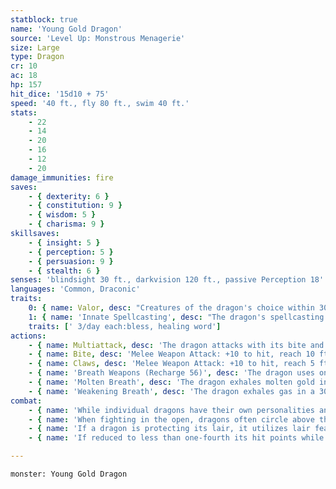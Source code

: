 ```yaml
---
statblock: true
name: 'Young Gold Dragon'
source: 'Level Up: Monstrous Menagerie'
size: Large
type: Dragon
cr: 10
ac: 18
hp: 157
hit_dice: '15d10 + 75'
speed: '40 ft., fly 80 ft., swim 40 ft.'
stats:
    - 22
    - 14
    - 20
    - 16
    - 12
    - 20
damage_immunities: fire
saves:
    - { dexterity: 6 }
    - { constitution: 9 }
    - { wisdom: 5 }
    - { charisma: 9 }
skillsaves:
    - { insight: 5 }
    - { perception: 5 }
    - { persuasion: 9 }
    - { stealth: 6 }
senses: 'blindsight 30 ft., darkvision 120 ft., passive Perception 18'
languages: 'Common, Draconic'
traits:
    0: { name: Valor, desc: "Creatures of the dragon's choice within 30 feet gain a +1 bonus to saving throws and are immune to the charmed and frightened conditions." }
    1: { name: 'Innate Spellcasting', desc: "The dragon's spellcasting ability is Charisma (save DC 17). It can innately cast the following spells, requiring no material components." }
    traits: [' 3/day each:bless, healing word']
actions:
    - { name: Multiattack, desc: 'The dragon attacks with its bite and twice with its claws.' }
    - { name: Bite, desc: 'Melee Weapon Attack: +10 to hit, reach 10 ft., one target. Hit: 22 (3d10 + 6) piercing damage plus 4 (1d8) fire damage.' }
    - { name: Claws, desc: 'Melee Weapon Attack: +10 to hit, reach 5 ft., one target. Hit: 15 (2d8 + 6) slashing damage.' }
    - { name: 'Breath Weapons (Recharge 56)', desc: 'The dragon uses one of the following breath weapons:' }
    - { name: 'Molten Breath', desc: 'The dragon exhales molten gold in a 30-foot cone. Each creature in the area makes a DC 17 Dexterity saving throw, taking 49 (9d10) fire damage on a failed save or half damage on a success.' }
    - { name: 'Weakening Breath', desc: 'The dragon exhales gas in a 30-foot cone. Each creature in the area must succeed on a DC 17 Constitution saving throw or suffer disadvantage on weapon attack rolls for 1 minute. A weakened creature repeats the saving throw at the end of each of its turns, ending the effect on a success.' }
combat:
    - { name: 'While individual dragons have their own personalities and tactics, most rely heavily on their breath weapons', desc: 'They use them whenever they can, preferably from maximum distance and while flying above their enemies.' }
    - { name: 'When fighting in the open, dragons often circle above their enemies as they wait for their breath weapons to recharge', desc: "They only close to melee if their enemies deal significant damage with ranged attacks, or if they can savage an enemy cut off from its allies. Once bloodied, dragons become more aggressive, attacking with bite and claws when their breath weapons aren't available." }
    - { name: 'If a dragon is protecting its lair, it utilizes lair features, traps, allies, and architecture such as escape tunnels to keep up a hit-and-run fight, reappearing only when it has a fully-recharged breath weapon', desc: 'If the dragon is forced into melee combat, it uses its bite and claws against a single foe. If it has legendary actions like Roar and Wing Attack, it uses them to disperse its other enemies.' }
    - { name: 'If reduced to less than one-fourth its hit points while fighting in the open, a dragon flies away', desc: 'However, it fights to the death to defend its lair, unless it can regain the upper hand through tricks or bargains.' }

---
```

```statblock
monster: Young Gold Dragon
```
